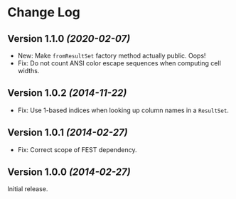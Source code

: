 Change Log
==========

Version 1.1.0 *(2020-02-07)*
----------------------------

 * New: Make `fromResultSet` factory method actually public. Oops!
 * Fix: Do not count ANSI color escape sequences when computing cell widths.


Version 1.0.2 *(2014-11-22)*
----------------------------

 * Fix: Use 1-based indices when looking up column names in a `ResultSet`.


Version 1.0.1 *(2014-02-27)*
----------------------------

 * Fix: Correct scope of FEST dependency.


Version 1.0.0 *(2014-02-27)*
----------------------------

Initial release.
